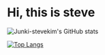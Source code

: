 # Hi, this is steve
![Junki-stevekim's GitHub stats](https://github-readme-stats.vercel.app/api?username=Junki-stevekim&theme=highcontrast&show_icons=true)


[![Top Langs](https://github-readme-stats.vercel.app/api/top-langs/?username=Junki-stevekim&theme=yeblu&show_icons=true)](https://github.com/Junki-stevekim/github-readme-stats)
